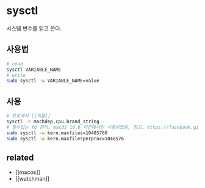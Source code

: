 # sysctl

시스템 변수를 읽고 쓴다.

## 사용법
```sh
# read
sysctl VARIABLE_NAME
# write
sudo sysctl -w VARIABLE_NAME=value
```

## 사용
```sh
# 프로세서 [[이름]]
sysctl -n machdep.cpu.brand_string
# 열수있는 fd 관리, macOS 10.6 이전에서만 사용되었음, 참고. https://facebook.github.io/watchman/docs/install.html#mac-os-file-descriptor-limits
sudo sysctl -w kern.maxfiles=10485760
sudo sysctl -w kern.maxfilesperproc=1048576
```

## related
- [[macos]]
- [[watchman]]
